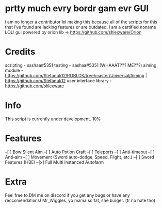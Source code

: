 # prtty much evry bordr gam evr GUI

i am no longer a contributor lol
making this because all of the scripts for this that i've found are lacking features or are outdated.
i am a certified noname LOL!
gui powered by orion lib -> https://github.com/shlexware/Orion

# Credits
scripting - sashaa#5351
testing - sashaa#5351 (WHAAAT??? ME???)
aiming module - https://github.com/Stefanuk12/ROBLOX/tree/master/Universal/Aiming | https://github.com/Stefanuk12
user interface library - https://github.com/shlexware

# Info
This script is currently under development.
10%

# Features
–[ ] Bow Silent Aim
–[ ] Auto Potion Craft
–[ ] Teleports
–[ ] Anti-timeout
–[ ] Anti-aim
–[ ] Movement (Sword auto-dodge, Speed, Flight, etc.)
–[ ] Sword Features (HBE)
–[x] Full Multi Instanced Autofarm

# Extra
Feel free to DM me on discord if you get any bugs or have any reccomendations!
Mr_Wiggles, yo mama so fat, she burger. (fr no hate tho)
